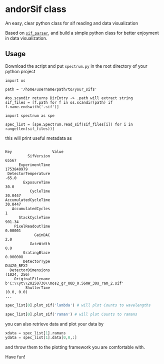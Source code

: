 # andorSif class
An easy, clear python class for sif reading and data visualization 

Based on [`sif_parser`](https://github.com/fujiisoup/sif_parser), and build a simple python class for better enjoyment in data visualization.

## Usage

Download the script and put `spectrum.py` in the root directory of your python project

```
import os 

path = '/home/username/path/to/your_sifs'

#os.scandir returns DirEntry -> .path will extract string
sif_files = [f.path for f in os.scandir(path) if f.name.endswith('.sif')]

import spectrum as spe 

spec_list = [spe.Spectrum.read_sif(sif_files[i]) for i in range(len(sif_files))]
```
this will print useful metadata as 

```

Key                  Value                                                                               
          SifVersion                                                                                65567
      ExperimentTime                                                                           1753840979
 DetectorTemperature                                                                                -65.0
        ExposureTime                                                                                 30.0
           CycleTime                                                                              30.0447
AccumulatedCycleTime                                                                              30.0447
   AccumulatedCycles                                                                                    1
      StackCycleTime                                                                               901.34
    PixelReadoutTime                                                                              0.00001
             GainDAC                                                                                  2.0
           GateWidth                                                                                  0.0
        GratingBlaze                                                                             0.000008
        DetectorType                                                                           DU420_BEX2
  DetectorDimensions                                                                          (1024, 256)
    OriginalFilename                                b'C:\\yt\\20250730\\mos2_gr_0OD_0.56mW_30s_ram_2.sif'
         ShutterTime                                                                           (0.0, 0.0)
...

```

```python
spec_list[0].plot_sif('lambda') # will plot Counts to wavelengths

spec_list[0].plot_sif('raman') # will plot Counts to ramans

```

you can also retrieve data and plot your data by
```python
xdata = spec_list[1].ramans
ydata = spec_list[1].data[0,0,:]
```
and throw them to the plotting framework you are comfortable with.

Have fun!
